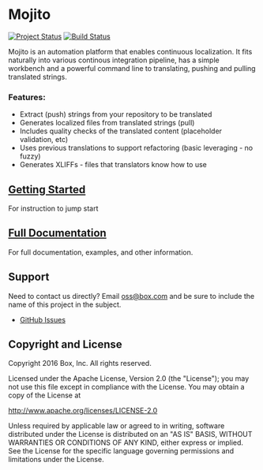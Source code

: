 Mojito
====
[![Project Status](http://opensource.box.com/badges/active.svg)](http://opensource.box.com/badges)
[![Build Status](https://travis-ci.com/box/mojito.svg?token=NJfRzR9V36ATPDsJtEkR&branch=master)](https://travis-ci.com/box/mojito)

Mojito is an automation platform that enables continuous localization.  It fits naturally into various continous integration pipeline, has a simple workbench and a powerful command line to translating, pushing and pulling translated strings.

### Features:
- Extract (push) strings from your repository to be translated
- Generates localized files from translated strings (pull)
- Includes quality checks of the translated content (placeholder validation, etc)
- Uses previous translations to support refactoring (basic leveraging - no fuzzy)
- Generates XLIFFs - files that translators know how to use

## [Getting Started](http://opensource.box.com/mojito/docs/guides/getting-started/)
For instruction to jump start

## [Full Documentation](http://opensource.box.com/mojito/docs/)
For full documentation, examples, and other information.

## Support

Need to contact us directly? Email oss@box.com and be sure to include the name of this project in the subject.
- [GitHub Issues](https://github.com/Box/Mojito/issues)

## Copyright and License

Copyright 2016 Box, Inc. All rights reserved.

Licensed under the Apache License, Version 2.0 (the "License");
you may not use this file except in compliance with the License.
You may obtain a copy of the License at

   http://www.apache.org/licenses/LICENSE-2.0

Unless required by applicable law or agreed to in writing, software
distributed under the License is distributed on an "AS IS" BASIS,
WITHOUT WARRANTIES OR CONDITIONS OF ANY KIND, either express or implied.
See the License for the specific language governing permissions and
limitations under the License.